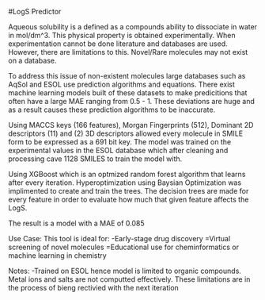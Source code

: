 #LogS Predictor

Aqueous solubility is a defined as a compounds ability to dissociate in water in mol/dm^3. This physical property is obtained experimentally. When experimentation cannot be done literature and databases are used. However, there are limitations to this. Novel/Rare molecules may not exist on a database. 

To address this issue of non-existent molecules large databases such as AqSol and ESOL use prediction algorithms and equations. There exist machine learning models built of these datasets to make predicitions that often have a large MAE ranging from 0.5 - 1. These deviations are huge and as a result causes these prediction algorithms to be inaccurate.

Using MACCS keys (166 features), Morgan Fingerprints (512), Dominant 2D descriptors (11) and (2) 3D descriptors allowed every molecule in SMILE form to be expressed as a 691 bit key. The model was trained on the experimental values in the ESOL database which after cleaning and processing cave 1128 SMILES to train the model with. 

Using XGBoost which is an optmized random forest algorithm that learns after every iteration. Hyperoptimization using Baysian Optimization was implimented to create and train the trees. The decision trees are made for every feature in order to evaluate how much that given feature affects the LogS.

The result is a model with a MAE of 0.085

Use Case:
This tool is ideal for:
-Early-stage drug discovery
=Virtual screening of novel molecules
=Educational use for cheminformatics or machine learning in chemistry

Notes:
-Trained on ESOL hence model is limited to organic compounds. Metal ions and salts are not computted effectively. These limitations are in the process of bieng rectivied with the next iteration




